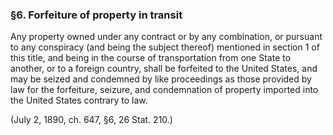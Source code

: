 ### §6. Forfeiture of property in transit ###

Any property owned under any contract or by any combination, or pursuant to any conspiracy (and being the subject thereof) mentioned in section 1 of this title, and being in the course of transportation from one State to another, or to a foreign country, shall be forfeited to the United States, and may be seized and condemned by like proceedings as those provided by law for the forfeiture, seizure, and condemnation of property imported into the United States contrary to law.

(July 2, 1890, ch. 647, §6, 26 Stat. 210.)